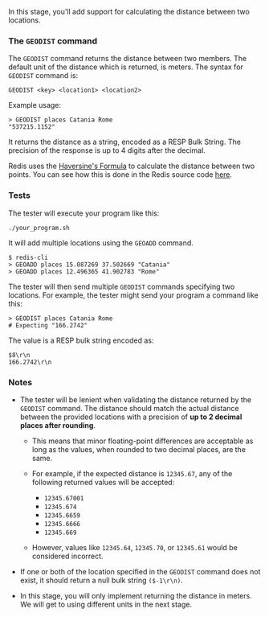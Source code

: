 In this stage, you'll add support for calculating the distance between two locations.

### The `GEODIST` command
The `GEODIST` command returns the distance between two members. The default unit of the distance which is returned, is meters.
The syntax for `GEODIST` command is:
```
GEODIST <key> <location1> <location2>
```
Example usage:

```
> GEODIST places Catania Rome
"537215.1152"
```

It returns the distance as a string, encoded as a RESP Bulk String. The precision of the response is up to 4 digits after the decimal.

Redis uses the [Haversine's Formula](https://en.wikipedia.org/wiki/Haversine_formula#Example) to calculate the distance between two points. You can see how this is done in the Redis source code [here](https://github.com/redis/redis/blob/4322cebc1764d433b3fce3b3a108252648bf59e7/src/geohash_helper.c#L228C1-L228C72).

### Tests
The tester will execute your program like this:
```
./your_program.sh
```

It will add multiple locations using the `GEOADD` command.
```
$ redis-cli
> GEOADD places 15.087269 37.502669 "Catania"
> GEOADD places 12.496365 41.902783 "Rome"
```

The tester will then send multiple `GEODIST` commands specifying two locations. For example, the tester might send your program a command like this:

```
> GEODIST places Catania Rome
# Expecting "166.2742"
```

The value is a RESP bulk string encoded as:

```
$8\r\n
166.2742\r\n
```

### Notes
- The tester will be lenient when validating the distance returned by the `GEODIST` command. The distance should match the actual distance between the provided locations with a precision of **up to 2 decimal places after rounding**.

  * This means that minor floating-point differences are acceptable as long as the values, when rounded to two decimal places, are the same.

  * For example, if the expected distance is `12345.67`, any of the following returned values will be accepted:

    * `12345.67001`
    * `12345.674`
    * `12345.6659`
    * `12345.6666`
    * `12345.669`

  * However, values like `12345.64`, `12345.70`, or `12345.61` would be considered incorrect.


- If one or both of the location specified in the `GEODIST` command does not exist, it should return a null bulk string `($-1\r\n)`.
- In this stage, you will only implement returning the distance in meters. We will get to using different units in the next stage.